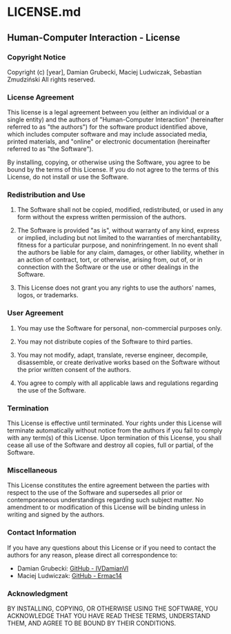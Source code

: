 # LICENSE.md

## Human-Computer Interaction - License

### Copyright Notice

Copyright (c) [year], Damian Grubecki, Maciej Ludwiczak, Sebastian Zmudziński
All rights reserved.

### License Agreement

This license is a legal agreement between you (either an individual or a single entity) and the authors of "Human-Computer Interaction" (hereinafter referred to as "the authors") for the software product identified above, which includes computer software and may include associated media, printed materials, and "online" or electronic documentation (hereinafter referred to as "the Software").

By installing, copying, or otherwise using the Software, you agree to be bound by the terms of this License. If you do not agree to the terms of this License, do not install or use the Software.

### Redistribution and Use

1. The Software shall not be copied, modified, redistributed, or used in any form without the express written permission of the authors.

2. The Software is provided "as is", without warranty of any kind, express or implied, including but not limited to the warranties of merchantability, fitness for a particular purpose, and noninfringement. In no event shall the authors be liable for any claim, damages, or other liability, whether in an action of contract, tort, or otherwise, arising from, out of, or in connection with the Software or the use or other dealings in the Software.

3. This License does not grant you any rights to use the authors' names, logos, or trademarks.

### User Agreement

1. You may use the Software for personal, non-commercial purposes only.

2. You may not distribute copies of the Software to third parties.

3. You may not modify, adapt, translate, reverse engineer, decompile, disassemble, or create derivative works based on the Software without the prior written consent of the authors.

4. You agree to comply with all applicable laws and regulations regarding the use of the Software.

### Termination

This License is effective until terminated. Your rights under this License will terminate automatically without notice from the authors if you fail to comply with any term(s) of this License. Upon termination of this License, you shall cease all use of the Software and destroy all copies, full or partial, of the Software.

### Miscellaneous

This License constitutes the entire agreement between the parties with respect to the use of the Software and supersedes all prior or contemporaneous understandings regarding such subject matter. No amendment to or modification of this License will be binding unless in writing and signed by the authors.

### Contact Information

If you have any questions about this License or if you need to contact the authors for any reason, please direct all correspondence to:

- Damian Grubecki: [GitHub - IVDamianVI](https://github.com/ivdamianvi)
- Maciej Ludwiczak: [GitHub - Ermac14](https://github.com/ermac14)

### Acknowledgment

BY INSTALLING, COPYING, OR OTHERWISE USING THE SOFTWARE, YOU ACKNOWLEDGE THAT YOU HAVE READ THESE TERMS, UNDERSTAND THEM, AND AGREE TO BE BOUND BY THEIR CONDITIONS.

